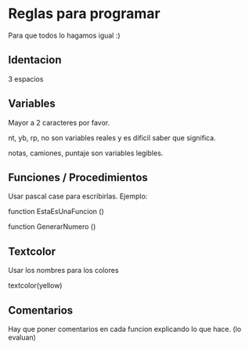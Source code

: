 # Reglas para programar
Para que todos lo hagamos igual :)

## Identacion
3 espacios

## Variables
Mayor a 2 caracteres por favor.


nt, yb, rp, no son variables reales y es dificil saber que significa.

notas, camiones, puntaje son variables legibles.

## Funciones / Procedimientos
Usar pascal case para escribirlas. Ejemplo:


function EstaEsUnaFuncion ()

function GenerarNumero ()

## Textcolor
Usar los nombres para los colores

textcolor(yellow)

## Comentarios
Hay que poner comentarios en cada funcion explicando lo que hace. (lo evaluan)
